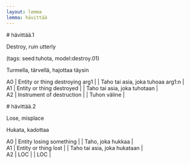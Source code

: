 ```yaml
---
layout: lemma
lemma: hävittää
---
```


<div class="sense">
# <span class="sensename">hävittää.1</span>

<span class="description">Destroy, ruin utterly</span>

(tags: seed:tuhota, model:destroy.01)

<span class="description">Turmella, tärvellä, hajottaa täysin</span>

A0 | Entity or thing destroying arg1 |   | Taho tai asia, joka tuhoaa arg1:n |  
A1 | Entity or thing destroyed |   | Taho tai asia, joka tuhotaan |  
A2 | Instrument of destruction |   | Tuhon väline |  

</div>

<div class="sense">
# <span class="sensename">hävittää.2</span>

<span class="description">Lose, misplace</span>

<span class="description">Hukata, kadottaa</span>

A0 | Entity losing something |   | Taho, joka hukkaa |  
A1 | Entity or thing lost |   | Taho tai asia, joka hukataan |  
A2 | LOC |   | LOC |  

</div>

